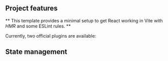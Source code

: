 ## Project features

** This template provides a minimal setup to get React working in Vite with _HMR_ and some ESLint rules. **

Currently, two official plugins are available:

## State management



